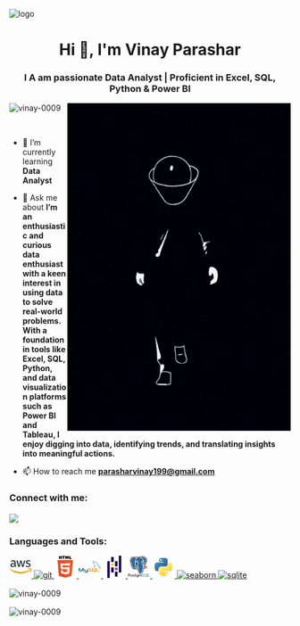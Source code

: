 ![logo](https://github.com/vinay-0009/profilewithvinay/blob/master/ai.gif.png)
<h1 align="center">Hi 👋, I'm Vinay Parashar</h1>
<h3 align="center">I A am passionate Data Analyst | Proficient in Excel, SQL, Python & Power BI</h3>
<img align="right" alt="Kryptora" width="400" src="https://github.com/codewithkryptora/CodeWithKryptora/blob/main/Picture3.gif">
<p align="left"> <img src="https://komarev.com/ghpvc/?username=vinay-0009&label=Profile%20views&color=0e75b6&style=flat" alt="vinay-0009" /> </p>

<p align="left"> <a href="https://twitter.com/" target="blank"><img src="https://img.shields.io/twitter/follow/?logo=twitter&style=for-the-badge" alt="" /></a> </p>

- 🌱 I’m currently learning **Data Analyst**

- 💬 Ask me about **I’m an enthusiastic and curious data enthusiast with a keen interest in using data to solve real-world problems. With a foundation in tools like Excel, SQL, Python, and data visualization platforms such as Power BI and Tableau, I enjoy digging into data, identifying trends, and translating insights into meaningful actions.**

- 📫 How to reach me **parasharvinay199@gmail.com**

<h3 align="left">Connect with me:</h3>
<p align="left">
<a href="https://linkedin.com/in/vinay-parashar-955975300" target="blank"><img align="center" src="https://raw.githubusercontent.com/rahuldkjain/github-profile-readme-generator/master/src/images/icons/Social/linked-in-alt.svg" /></a>
</p>

<h3 align="left">Languages and Tools:</h3>
<p align="left"> <a href="https://aws.amazon.com" target="_blank" rel="noreferrer"> <img src="https://raw.githubusercontent.com/devicons/devicon/master/icons/amazonwebservices/amazonwebservices-original-wordmark.svg" alt="aws" width="40" height="40"/> </a> <a href="https://git-scm.com/" target="_blank" rel="noreferrer"> <img src="https://www.vectorlogo.zone/logos/git-scm/git-scm-icon.svg" alt="git" width="40" height="40"/> </a> <a href="https://www.w3.org/html/" target="_blank" rel="noreferrer"> <img src="https://raw.githubusercontent.com/devicons/devicon/master/icons/html5/html5-original-wordmark.svg" alt="html5" width="40" height="40"/> </a> <a href="https://www.mysql.com/" target="_blank" rel="noreferrer"> <img src="https://raw.githubusercontent.com/devicons/devicon/master/icons/mysql/mysql-original-wordmark.svg" alt="mysql" width="40" height="40"/> </a> <a href="https://pandas.pydata.org/" target="_blank" rel="noreferrer"> <img src="https://raw.githubusercontent.com/devicons/devicon/2ae2a900d2f041da66e950e4d48052658d850630/icons/pandas/pandas-original.svg" alt="pandas" width="40" height="40"/> </a> <a href="https://www.postgresql.org" target="_blank" rel="noreferrer"> <img src="https://raw.githubusercontent.com/devicons/devicon/master/icons/postgresql/postgresql-original-wordmark.svg" alt="postgresql" width="40" height="40"/> </a> <a href="https://www.python.org" target="_blank" rel="noreferrer"> <img src="https://raw.githubusercontent.com/devicons/devicon/master/icons/python/python-original.svg" alt="python" width="40" height="40"/> </a> <a href="https://seaborn.pydata.org/" target="_blank" rel="noreferrer"> <img src="https://seaborn.pydata.org/_images/logo-mark-lightbg.svg" alt="seaborn" width="40" height="40"/> </a> <a href="https://www.sqlite.org/" target="_blank" rel="noreferrer"> <img src="https://www.vectorlogo.zone/logos/sqlite/sqlite-icon.svg" alt="sqlite" width="40" height="40"/> </a> </p>

<p><img align="center" src="https://github-readme-stats.vercel.app/api/top-langs?username=vinay-0009&show_icons=true&locale=en&layout=compact" alt="vinay-0009" /></p>

<p><img align="center" src="https://github-readme-streak-stats.herokuapp.com/?user=vinay-0009&" alt="vinay-0009" /></p>
